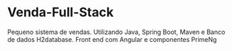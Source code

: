 # Venda-Full-Stack

Pequeno sistema de vendas. Utilizando Java, Spring Boot, Maven e Banco de dados H2database. Front end com Angular e componentes PrimeNg
